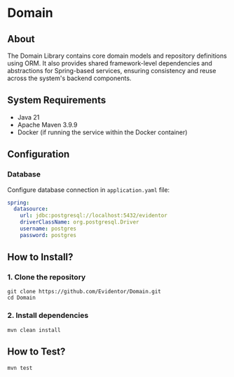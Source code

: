 # Domain

## About
The Domain Library contains core domain models and repository definitions 
using ORM. It also provides shared framework-level dependencies and 
abstractions for Spring-based services, ensuring consistency and reuse 
across the system's backend components.

## System Requirements

- Java 21
- Apache Maven 3.9.9
- Docker (if running the service within the Docker container)

## Configuration

### Database
Configure database connection in `application.yaml` file:
```yaml
spring:
  datasource:
    url: jdbc:postgresql://localhost:5432/evidentor
    driverClassName: org.postgresql.Driver
    username: postgres
    password: postgres
```

## How to Install?

### 1. Clone the repository
```shell
git clone https://github.com/Evidentor/Domain.git
cd Domain
```

### 2. Install dependencies
```shell
mvn clean install
```

## How to Test?
```shell
mvn test
```
